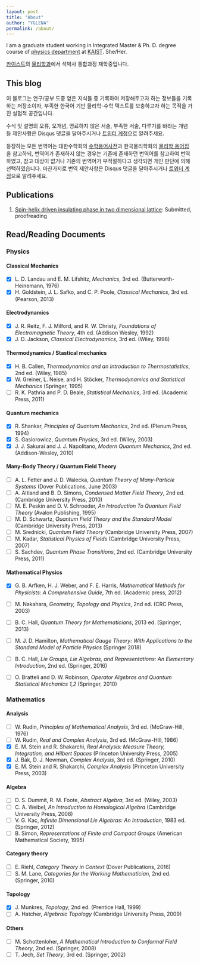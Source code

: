 ```yaml
---
layout: post
title: "About"
author: "YGLENA"
permalink: /about/
---
```


I am a graduate student working in Integrated Master & Ph. D. degree course of [physics department](https://physics.kaist.ac.kr/) at [KAIST](https://www.kaist.ac.kr/kr/). She/Her.

[카이스트](https://www.kaist.ac.kr/kr/)의 [물리학과](https://physics.kaist.ac.kr/)에서 석박사 통합과정 재학중입니다.

## This blog
이 블로그는 연구/공부 도중 얻은 지식들 중 기록하여 저장해두고자 하는 정보들을 기록하는 저장소이자, 부족한 한국어 기반 물리학-수학 텍스트를 보충하고자 하는 목적을 가진 실험적 공간입니다.

수식 및 설명의 오류, 오개념, 명료하지 않은 서술, 부족한 서술, 다루기를 바라는 개념 등 제안사항은 Disqus 댓글을 달아주시거나 [트위터 계정](https://twitter.com/YGLENA)으로 알려주세요.

등장하는 모든 번역어는 대한수학회의 [수학용어사전](http://www.kms.or.kr/mathdict/list.html)과 한국물리학회의 [물리학 용어집](http://www.kps.or.kr/content/voca/search.php)을 참고하되, 번역어가 존재하지 않는 경우는 기존에 존재하던 번역어를 참고하여 번역하였고, 참고 대상이 없거나 기존의 번역어가 부적절하다고 생각되면 개인 판단에 의해 선택하였습니다. 마찬가지로 번역 제안사항은 Disqus 댓글을 달아주시거나 [트위터 계정](https://twitter.com/YGLENA)으로 알려주세요.

## Publications

1. [Spin-helix driven insulating phase in two dimensional lattice](https://arxiv.org/abs/1911.01440): Submitted, proofreading

## Read/Reading Documents

### Physics

#### Classical Mechanics

- [x] L. D. Landau and E. M. Lifshitz, *Mechanics*, 3rd ed. (Butterworth-Heinemann, 1976)
- [x] H. Goldstein, J. L. Safko, and C. P. Poole, *Classical Mechanics*, 3rd ed. (Pearson, 2013)

#### Electrodynamics
- [x]  J. R. Reitz, F. J. Milford, and R. W. Christy, *Foundations of Electromagnetic Theory*, 4th ed. (Addison Wesley, 1992)
- [x]  J. D. Jackson, *Classical Electrodynamics*, 3rd ed. (Wiley, 1998)

#### Thermodynamics / Stastical mechanics
- [x]  H. B. Callen, *Thermodynamics and an Introduction to Thermostatistics*, 2nd ed. (Wiley, 1985)
- [x]  W. Greiner, L. Neise, and H. Stöcker, *Thermodynamics and Statistical Mechanics* (Springer, 1995)
- [ ]  R. K. Pathria and P. D. Beale, *Statistical Mechanics*, 3rd ed. (Academic Press, 2011)

#### Quantum mechanics
- [x]  R. Shankar, *Principles of Quantum Mechanics*, 2nd ed. (Plenum Press, 1994)
- [x]  S. Gasiorowicz, *Quantum Physics*, 3rd ed. (Wiley, 2003)
- [x]  J. J. Sakurai and J. J. Napolitano, *Modern Quantum Mechanics*, 2nd ed. (Addison-Wesley, 2010)

#### Many-Body Theory / Quantum Field Theory
- [ ]  A. L. Fetter and J. D. Walecka, *Quantum Theory of Many-Particle Systems* (Dover Publications, June 2003)
- [ ]  A. Altland and B. D. Simons, *Condensed Matter Field Theory*, 2nd ed. (Cambridge University Press, 2010)
- [ ]  M. E. Peskin and D. V. Schroeder, *An Introduction To Quantum Field Theory* (Avalon Publishing, 1995)
- [ ]  M. D. Schwartz, *Quantum Field Theory and the Standard Model* (Cambridge University Press, 2013)
- [ ]  M. Srednicki, *Quantum Field Theory* (Cambridge University Press, 2007)
- [ ]  M. Kadar, *Statistical Physics of Fields* (Cambridge University Press, 2007)
- [ ]  S. Sachdev, *Quantum Phase Transitions*, 2nd ed. (Cambridge University Press, 2011)

#### Mathematical Physics
- [x]  G. B. Arfken, H. J. Weber, and F. E. Harris, *Mathematical Methods for Physicists: A Comprehensive Guide*, 7th ed. (Academic press, 2012)
- [ ]  M. Nakahara, *Geometry, Topology and Physics*, 2nd ed. (CRC Press, 2003)
- [ ]  B. C. Hall, *Quantum Theory for Mathematicians*, 2013 ed. (Springer, 2013)
- [ ]  M. J. D. Hamilton, *Mathematical Gauge Theory: With Applications to the Standard Model of Particle Physics* (Springer 2018)
- [ ]  B. C. Hall, *Lie Groups, Lie Algebras, and Representations: An Elementary Introduction*, 2nd ed. (Springer, 2016)
- [ ]  O. Bratteli and D. W. Robinson, *Operator Algebras and Quantum Statistical Mechanics 1,2* (Springer, 2010)


### Mathematics

#### Analysis
- [ ]  W. Rudin, *Principles of Mathematical Analysis*, 3rd ed. (McGraw-Hill, 1976)
- [ ]  W. Rudin, *Real and Complex Analysis*, 3rd ed. (McGraw-HIll, 1986)
- [x]  E. M. Stein and R. Shakarchi, *Real Analysis: Measure Theory, Integration, and Hilbert Spaces* (Princeton University Press, 2005)
- [x]  J. Bak, D. J. Newman, *Complex Analysis*, 3rd ed. (Springer, 2010)
- [x]  E. M. Stein and R. Shakarchi, *Complex Analysis* (Princeton University Press, 2003)

#### Algebra
- [ ]  D. S. Dummit, R. M. Foote, *Abstract Algebra*, 3rd ed. (Wiley, 2003)
- [ ]  C. A. Weibel, *An Introduction to Homological Algebra* (Cambridge University Press, 2008)
- [ ]  V. G. Kac, *Infinite Dimensional Lie Algebras: An Introduction*, 1983 ed. (Springer, 2012)
- [ ]  B. Simon, *Representations of Finite and Compact Groups* (American Mathematical Society, 1995)

#### Category theory
- [ ]  E. Riehl, *Category Theory in Context* (Dover Publications, 2016)
- [ ]  S. M. Lane, *Categories for the Working Mathematician*, 2nd ed. (Springer, 2010)

#### Topology
- [x]  J. Munkres, *Topology*, 2nd ed. (Prentice Hall, 1999)
- [ ]  A. Hatcher, *Algebraic Topology* (Cambridge University Press, 2009)

#### Others
- [ ]  M. Schottenloher, *A Mathematical Introduction to Conformal Field Theory*, 2nd ed. (Springer, 2008)
- [ ]  T. Jech, *Set Theory*, 3rd ed. (Springer, 2002)